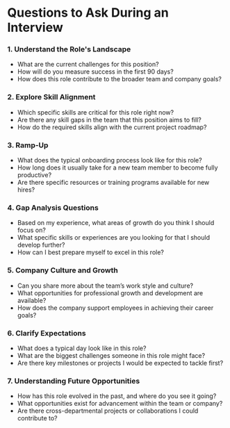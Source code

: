 # Questions to Ask During an Interview

### 1. **Understand the Role's Landscape**
   - What are the current challenges for this position?  
   - How will do you measure success in the first 90 days?  
   - How does this role contribute to the broader team and company goals?  

### 2. **Explore Skill Alignment**
   - Which specific skills are critical for this role right now?  
   - Are there any skill gaps in the team that this position aims to fill?  
   - How do the required skills align with the current project roadmap?  

### 3. **Ramp-Up**
   - What does the typical onboarding process look like for this role?  
   - How long does it usually take for a new team member to become fully productive?  
   - Are there specific resources or training programs available for new hires?  

### 4. **Gap Analysis Questions**
   - Based on my experience, what areas of growth do you think I should focus on?  
   - What specific skills or experiences are you looking for that I should develop further?  
   - How can I best prepare myself to excel in this role?  

### 5. **Company Culture and Growth**
   - Can you share more about the team’s work style and culture?  
   - What opportunities for professional growth and development are available?  
   - How does the company support employees in achieving their career goals?  

### 6. **Clarify Expectations**
   - What does a typical day look like in this role?  
   - What are the biggest challenges someone in this role might face?  
   - Are there key milestones or projects I would be expected to tackle first?  

### 7. **Understanding Future Opportunities**
   - How has this role evolved in the past, and where do you see it going?  
   - What opportunities exist for advancement within the team or company?  
   - Are there cross-departmental projects or collaborations I could contribute to?  

